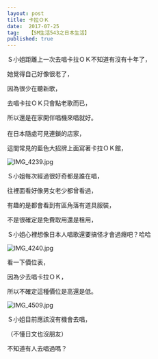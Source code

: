 ```yaml
---
layout: post
title: 卡拉ＯＫ
date:  2017-07-25
tag:   【SM生活543之日本生活】
published: true 
---
```

<p>Ｓ小姐距離上一次去唱卡拉ＯＫ不知道有沒有十年了，</p>

<p>她覺得自己好像很老了，</p>

<p>因為很少在聽新歌，</p>

<p>去唱卡拉ＯＫ只會點老歌而已，</p>

<p>所以還是在家開伴唱機來唱就好。<br>
<br>
在日本隨處可見連鎖的店家，</p>

<p>這間常見的藍色大招牌上面寫著卡拉ＯＫ館，</p>

<p><img alt="IMG_4239.jpg" src="https://pic.pimg.tw/smlife543/1500940515-3864254126_n.jpg?v=1500940544" title="IMG_4239.jpg"></p>

<p>Ｓ小姐每次經過很好奇都是誰在唱，</p>

<p>往裡面看好像男女老少都曾看過，</p>

<p>有趣的是都會看到有區角落有道具服裝，</p>

<p>不是很確定是免費取用還是租用，</p>

<p>Ｓ小姐心裡想像日本人唱歌還要搞怪才會過癮吧？哈哈</p>

<p><img alt="IMG_4240.jpg" src="https://pic.pimg.tw/smlife543/1500940529-2430012715_n.jpg?v=1500940544" title="IMG_4240.jpg"></p>

<p>看一下價位表，</p>

<p>因為少去唱卡拉ＯＫ，</p>

<p>所以不確定這種價位是高還是低。</p>

<p><img alt="IMG_4509.jpg" src="https://pic.pimg.tw/smlife543/1500940538-3804794257_n.jpg?v=1500940544" title="IMG_4509.jpg"></p>

<p>Ｓ小姐目前應該沒有機會去唱，</p>

<p>（不懂日文也沒朋友）</p>

<p>不知道有人去唱過嗎？</p>


